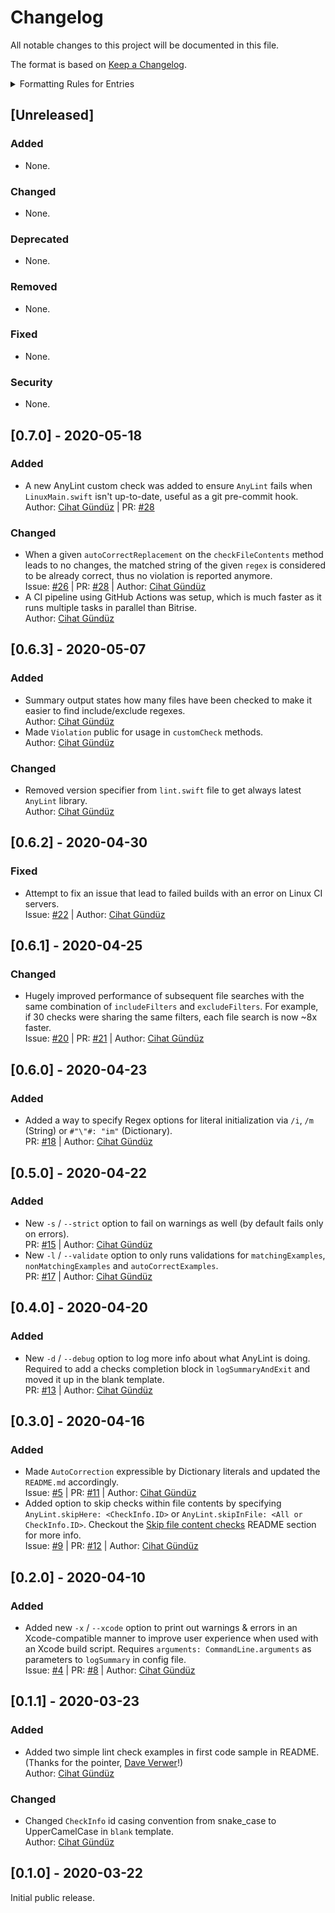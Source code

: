 # Changelog
All notable changes to this project will be documented in this file.

The format is based on [Keep a Changelog](http://keepachangelog.com/en/1.0.0/).

<details>
<summary>Formatting Rules for Entries</summary>
Each entry should use the following format:

```markdown
- Summary of what was changed in a single line using past tense & followed by two whitespaces.  
  Issue: [#0](https://github.com/Flinesoft/AnyLint/issues/0) | PR: [#0](https://github.com/Flinesoft/AnyLint/pull/0) | Author: [Cihat Gündüz](https://github.com/Jeehut)
```

Note that at the end of the summary line, you need to add two whitespaces (`  `) for correct rendering on GitHub.

If needed, pluralize to `Tasks`, `PRs` or `Authors` and list multiple entries separated by `, `. Also, remove entries not needed in the second line.
</details>

## [Unreleased]
### Added
- None.
### Changed
- None.
### Deprecated
- None.
### Removed
- None.
### Fixed
- None.
### Security
- None.

## [0.7.0] - 2020-05-18
### Added
- A new AnyLint custom check was added to ensure `AnyLint` fails when `LinuxMain.swift` isn't up-to-date, useful as a git pre-commit hook.  
  Author: [Cihat Gündüz](https://github.com/Jeehut) | PR: [#28](https://github.com/Flinesoft/AnyLint/pull/28)
### Changed
- When a given `autoCorrectReplacement` on the `checkFileContents` method leads to no changes, the matched string of the given `regex` is considered to be already correct, thus no violation is reported anymore.  
  Issue: [#26](https://github.com/Flinesoft/AnyLint/issues/26) | PR: [#28](https://github.com/Flinesoft/AnyLint/pull/28) | Author: [Cihat Gündüz](https://github.com/Jeehut)
- A CI pipeline using GitHub Actions was setup, which is much faster as it runs multiple tasks in parallel than Bitrise.  
  Author: [Cihat Gündüz](https://github.com/Jeehut)

## [0.6.3] - 2020-05-07
### Added
- Summary output states how many files have been checked to make it easier to find include/exclude regexes.  
  Author: [Cihat Gündüz](https://github.com/Jeehut)
- Made `Violation` public for usage in `customCheck` methods.  
  Author: [Cihat Gündüz](https://github.com/Jeehut)
### Changed
- Removed version specifier from `lint.swift` file to get always latest `AnyLint` library.  
  Author: [Cihat Gündüz](https://github.com/Jeehut)

## [0.6.2] - 2020-04-30
### Fixed
- Attempt to fix an issue that lead to failed builds with an error on Linux CI servers.  
  Issue: [#22](https://github.com/Flinesoft/AnyLint/issues/22) | Author: [Cihat Gündüz](https://github.com/Jeehut)

## [0.6.1] - 2020-04-25
### Changed
- Hugely improved performance of subsequent file searches with the same combination of `includeFilters` and `excludeFilters`. For example, if 30 checks were sharing the same filters, each file search is now ~8x faster.  
  Issue: [#20](https://github.com/Flinesoft/AnyLint/issues/20) | PR: [#21](https://github.com/Flinesoft/AnyLint/pull/21) | Author: [Cihat Gündüz](https://github.com/Jeehut)

## [0.6.0] - 2020-04-23
### Added
- Added a way to specify Regex options for literal initialization via `/i`, `/m` (String) or `#"\"#: "im"` (Dictionary).  
  PR: [#18](https://github.com/Flinesoft/AnyLint/pull/18) | Author: [Cihat Gündüz](https://github.com/Jeehut)

## [0.5.0] - 2020-04-22
### Added
- New `-s` / `--strict` option to fail on warnings as well (by default fails only on errors).  
  PR: [#15](https://github.com/Flinesoft/AnyLint/pull/15) | Author: [Cihat Gündüz](https://github.com/Jeehut)
- New `-l` / `--validate` option to only runs validations for `matchingExamples`, `nonMatchingExamples` and `autoCorrectExamples`.  
  PR: [#17](https://github.com/Flinesoft/AnyLint/pull/17) | Author: [Cihat Gündüz](https://github.com/Jeehut)

## [0.4.0] - 2020-04-20
### Added
- New `-d` / `--debug` option to log more info about what AnyLint is doing. Required to add a checks completion block in `logSummaryAndExit` and moved it up in the blank template.  
  PR: [#13](https://github.com/Flinesoft/AnyLint/pull/13) | Author: [Cihat Gündüz](https://github.com/Jeehut)

## [0.3.0] - 2020-04-16
### Added
- Made `AutoCorrection` expressible by Dictionary literals and updated the `README.md` accordingly.  
  Issue: [#5](https://github.com/Flinesoft/AnyLint/issues/5) | PR: [#11](https://github.com/Flinesoft/AnyLint/pull/11) | Author: [Cihat Gündüz](https://github.com/Jeehut)
- Added option to skip checks within file contents by specifying `AnyLint.skipHere: <CheckInfo.ID>` or `AnyLint.skipInFile: <All or CheckInfo.ID>`. Checkout the [Skip file content checks](https://github.com/Flinesoft/AnyLint#skip-file-content-checks) README section for more info.  
  Issue: [#9](https://github.com/Flinesoft/AnyLint/issues/9) | PR: [#12](https://github.com/Flinesoft/AnyLint/pull/12) | Author: [Cihat Gündüz](https://github.com/Jeehut)

## [0.2.0] - 2020-04-10
### Added
- Added new `-x` / `--xcode` option to print out warnings & errors in an Xcode-compatible manner to improve user experience when used with an Xcode build script. Requires `arguments: CommandLine.arguments` as parameters to `logSummary` in config file.  
  Issue: [#4](https://github.com/Flinesoft/AnyLint/issues/4) | PR: [#8](https://github.com/Flinesoft/AnyLint/pull/8) | Author: [Cihat Gündüz](https://github.com/Jeehut)

## [0.1.1] - 2020-03-23
### Added
- Added two simple lint check examples in first code sample in README. (Thanks for the pointer, [Dave Verwer](https://github.com/daveverwer)!)  
  Author: [Cihat Gündüz](https://github.com/Jeehut)
### Changed
- Changed `CheckInfo` id casing convention from snake_case to UpperCamelCase in `blank` template.  
  Author: [Cihat Gündüz](https://github.com/Jeehut)

## [0.1.0] - 2020-03-22
Initial public release.
